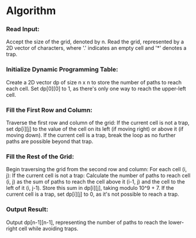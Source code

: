 # Algorithm

### Read Input:

Accept the size of the grid, denoted by n.
Read the grid, represented by a 2D vector of characters, where '.' indicates an empty cell and '*' denotes a trap.

### Initialize Dynamic Programming Table:

Create a 2D vector dp of size n x n to store the number of paths to reach each cell.
Set dp[0][0] to 1, as there's only one way to reach the upper-left cell.

### Fill the First Row and Column:

Traverse the first row and column of the grid:
If the current cell is not a trap, set dp[i][j] to the value of the cell on its left (if moving right) or above it (if moving down).
If the current cell is a trap, break the loop as no further paths are possible beyond that trap.

### Fill the Rest of the Grid:

Begin traversing the grid from the second row and column:
For each cell (i, j):
If the current cell is not a trap:
Calculate the number of paths to reach cell (i, j) as the sum of paths to reach the cell above it (i-1, j) and the cell to the left of it (i, j-1).
Store this sum in dp[i][j], taking modulo 10^9 + 7.
If the current cell is a trap, set dp[i][j] to 0, as it's not possible to reach a trap.

### Output Result:

Output dp[n-1][n-1], representing the number of paths to reach the lower-right cell while avoiding traps.
